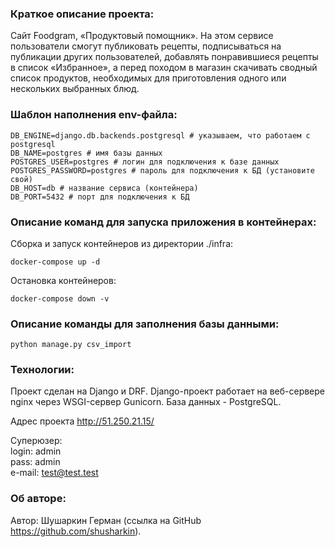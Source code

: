 
### Краткое описание проекта:

Cайт Foodgram, «Продуктовый помощник».
На этом сервисе пользователи смогут публиковать рецепты, подписываться на публикации других пользователей, добавлять понравившиеся рецепты в список «Избранное», а перед походом в магазин скачивать сводный список продуктов, необходимых для приготовления одного или нескольких выбранных блюд.

### Шаблон наполнения env-файла:

```
DB_ENGINE=django.db.backends.postgresql # указываем, что работаем с postgresql
DB_NAME=postgres # имя базы данных
POSTGRES_USER=postgres # логин для подключения к базе данных
POSTGRES_PASSWORD=postgres # пароль для подключения к БД (установите свой)
DB_HOST=db # название сервиса (контейнера)
DB_PORT=5432 # порт для подключения к БД
```

### Описание команд для запуска приложения в контейнерах:

Сборка и запуск контейнеров из директории ./infra:

```
docker-compose up -d
```

Остановка контейнеров:

```
docker-compose down -v 
```

### Описание команды для заполнения базы данными:

```
python manage.py csv_import
```

### Технологии:

Проект сделан на Django и DRF. Django-проект работает на веб-сервере nginx через WSGI-сервер Gunicorn. База данных - PostgreSQL.  

Адрес проекта http://51.250.21.15/  

Суперюзер:  
login: admin  
pass: admin  
e-mail: test@test.test  

### Об авторе:

Автор: Шушаркин Герман (ссылка на GitHub https://github.com/shusharkin).
